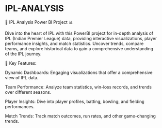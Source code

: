 # IPL-ANALYSIS

🏏 IPL Analysis Power BI Project 📊

Dive into the heart of IPL with this PowerBI project for in-depth analysis of IPL (Indian Premier League) data, providing interactive visualizations, player performance insights, and match statistics. Uncover trends, compare teams, and explore historical data to gain a comprehensive understanding of the IPL journey.

🚀 Key Features:

Dynamic Dashboards: Engaging visualizations that offer a comprehensive view of IPL data.

Team Performance: Analyze team statistics, win-loss records, and trends over different seasons.

Player Insights: Dive into player profiles, batting, bowling, and fielding performances.

Match Trends: Track match outcomes, run rates, and other game-changing trends.
